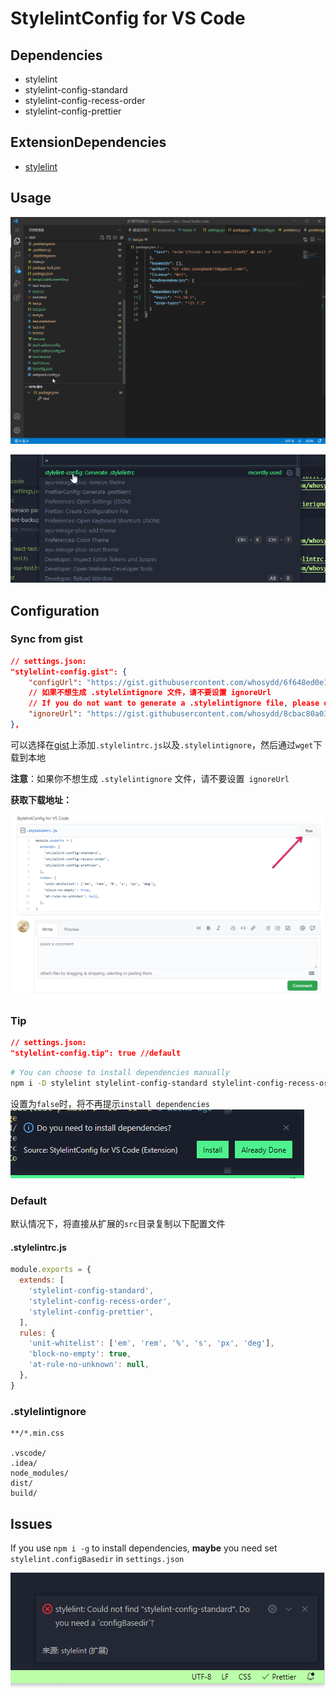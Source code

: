 # StylelintConfig for VS Code

## Dependencies

- stylelint
- stylelint-config-standard
- stylelint-config-recess-order
- stylelint-config-prettier

## ExtensionDependencies

- [stylelint](https://marketplace.visualstudio.com/items?itemName=stylelint.vscode-stylelint)

## Usage

![](https://raw.githubusercontent.com/whosydd/images-in-one/main/20210704000713.gif)

![stylelint 50](https://raw.githubusercontent.com/whosydd/images-in-one/main/20210712133752.png)

## Configuration

### Sync from gist

```json
// settings.json:
"stylelint-config.gist": {
    "configUrl": "https://gist.githubusercontent.com/whosydd/6f648ed0e1ea6ca3f8daeca6df41a788/raw/42b1242eb2e9a6989b98693475b28557324ed95f/.stylelintrc.js",
    // 如果不想生成 .stylelintignore 文件，请不要设置 ignoreUrl
    // If you do not want to generate a .stylelintignore file, please do not set 'ignoreUrl'
    "ignoreUrl": "https://gist.githubusercontent.com/whosydd/8cbac80a0344d0571f30f51a7562034c/raw/4dbf6844aeb30a0e175b69e8babae82ec50e2e78/.stylelintignore"
},
```

可以选择在[gist](https://gist.github.com/)上添加`.stylelintrc.js`以及`.stylelintignore`，然后通过`wget`下载到本地

**注意**：如果你不想生成 `.stylelintignore` 文件，请不要设置` ignoreUrl`

**获取下载地址：**

![Screenshot of StylelintConfig for VS Code](https://raw.githubusercontent.com/whosydd/images-in-one/main/20210712130147.png)

### Tip

```json
// settings.json:
"stylelint-config.tip": true //default
```

```bash
# You can choose to install dependencies manually
npm i -D stylelint stylelint-config-standard stylelint-config-recess-order stylelint-config-prettier
```



设置为`false`时，将不再提示`install dependencies`![Capture](https://raw.githubusercontent.com/whosydd/images-in-one/main/20210712125946.PNG)

### Default

默认情况下，将直接从扩展的`src`目录复制以下配置文件

#### .stylelintrc.js

```js
module.exports = {
  extends: [
    'stylelint-config-standard',
    'stylelint-config-recess-order',
    'stylelint-config-prettier',
  ],
  rules: {
    'unit-whitelist': ['em', 'rem', '%', 's', 'px', 'deg'],
    'block-no-empty': true,
    'at-rule-no-unknown': null,
  },
}
```

### .stylelintignore

```
**/*.min.css

.vscode/
.idea/
node_modules/
dist/
build/
```

## Issues

If you use `npm i -g` to install dependencies, **maybe** you need set `stylelint.configBasedir` in `settings.json`

![](https://raw.githubusercontent.com/whosydd/images-in-one/main/20210704000708.PNG)
